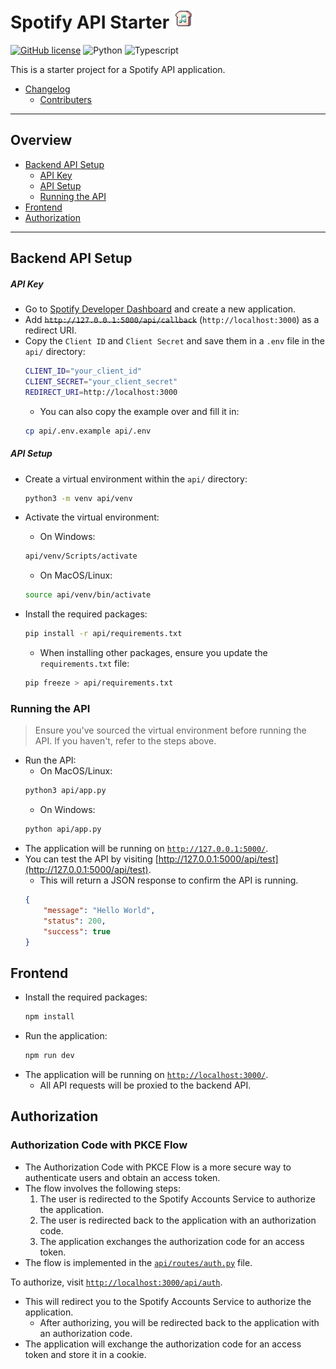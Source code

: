 # Spotify API Starter <img src="./api/static/favicon-32x32.png" width="32" height="32" />

[![GitHub license](https://img.shields.io/badge/Apache--2.0-green?style=for-the-badge)](https://github.com/clxrityy/spotify-api-starter/blob/master/LICENSE) ![Python](https://img.shields.io/badge/Python-FFD43B?style=for-the-badge&logo=python&logoColor=blue) ![Typescript](https://img.shields.io/badge/TypeScript-007ACC?style=for-the-badge&logo=typescript&logoColor=white)

This is a starter project for a Spotify API application.

- [Changelog](CHANGELOG.md)
    - [Contributers](CHANGELOG.md#contributers)


---
## Overview
- [Backend API Setup](#backend-api-setup)
    - [API Key](#api-key)
    - [API Setup](#api-setup)
    - [Running the API](#running-the-api)
- [Frontend](#frontend)
- [Authorization](#authorization)

---

## Backend API Setup

##### API Key

- Go to [Spotify Developer Dashboard](https://developer.spotify.com/dashboard/applications) and create a new application.
- Add ~~`http://127.0.0.1:5000/api/callback`~~ (`http://localhost:3000`) as a redirect URI.
- Copy the `Client ID` and `Client Secret` and save them in a `.env` file in the `api/` directory:
    ```bash
    CLIENT_ID="your_client_id"
    CLIENT_SECRET="your_client_secret"
    REDIRECT_URI=http://localhost:3000
    ```
    - You can also copy the example over and fill it in:
    ```bash
    cp api/.env.example api/.env
    ```


##### API Setup

- Create a virtual environment within the `api/` directory:
    ```bash
    python3 -m venv api/venv
    ```

- Activate the virtual environment:
    - On Windows:
    ```bash
    api/venv/Scripts/activate
    ```
    - On MacOS/Linux:
    ```bash
    source api/venv/bin/activate
    ```
- Install the required packages:
    ```bash
    pip install -r api/requirements.txt
    ```
    - When installing other packages, ensure you update the `requirements.txt` file:
    ```bash
    pip freeze > api/requirements.txt
    ```


### Running the API

> Ensure you've sourced the virtual environment before running the API.
> If you haven't, refer to the steps above.
- Run the API:
    - On MacOS/Linux:
    ```bash
    python3 api/app.py
    ```
    - On Windows:
    ```bash
    python api/app.py
    ```
- The application will be running on [`http://127.0.0.1:5000/`](http://127.0.0.1:5000/).
- You can test the API by visiting [http://127.0.0.1:5000/api/test](http://127.0.0.1:5000/api/test).
    - This will return a JSON response to confirm the API is running.
    ```json
    {
        "message": "Hello World",
        "status": 200,
        "success": true
    }
    ```

## Frontend

- Install the required packages:
    ```bash
    npm install
    ```
- Run the application:
    ```bash
    npm run dev
    ```
- The application will be running on [`http://localhost:3000/`](http://localhost:3000/).
    - All API requests will be proxied to the backend API.


## Authorization 

### Authorization Code with PKCE Flow

- The Authorization Code with PKCE Flow is a more secure way to authenticate users and obtain an access token.
- The flow involves the following steps:
    1. The user is redirected to the Spotify Accounts Service to authorize the application.
    2. The user is redirected back to the application with an authorization code.
    3. The application exchanges the authorization code for an access token.
- The flow is implemented in the [`api/routes/auth.py`](/api/routes/auth.py) file.

To authorize, visit [`http://localhost:3000/api/auth`](http://localhost:3000/api/auth).
- This will redirect you to the Spotify Accounts Service to authorize the application.
    - After authorizing, you will be redirected back to the application with an authorization code.
- The application will exchange the authorization code for an access token and store it in a cookie.